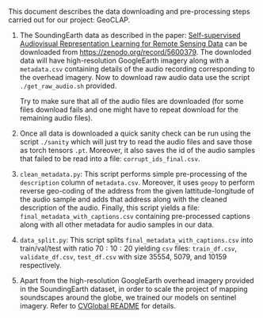 This document describes the data downloading and pre-processing steps carried out for our project: GeoCLAP.

1. The SoundingEarth data as described in the paper: [Self-supervised Audiovisual Representation Learning for Remote Sensing Data](https://arxiv.org/abs/2108.00688) can be downloaded from https://zenodo.org/record/5600379. The downloded data will have high-resolution GoogleEarth imagery along with a `metadata.csv` containing details of the audio recording corresponding to the overhead imagery. Now to download raw audio data use the script `./get_raw_audio.sh` provided. 

    Try to make sure that all of the audio files are downloaded (for some files download fails and one might have to repeat download for the remaining audio files).
2. Once all data is downloaded a quick sanity check can be run using the script `./sanity` which will just try to read the audio files and save those as torch tensors `.pt`. Moreover, it also saves the id of the audio samples that failed to be read into a file: `corrupt_ids_final.csv`.
3. `clean_metadata.py`: This script performs simple pre-processing of the `description` column of `metadata.csv`. Moreover, it uses `geopy` to perform reverse geo-coding of the address from the given lattitude-longitude of the audio sample and adds that address along with the cleaned description of the audio. Finally, this script yields a file: `final_metadata_with_captions.csv` containing pre-processed captions along with all other metadata for audio samples in our data.
4. `data_split.py`: This script splits `final_metadata_with_captions.csv` into train/val/test with ratio $70:10:20$ yielding `csv` files: `train_df.csv`, `validate_df.csv`, `test_df.csv` with size $35554$, $5079$, and $10159$ respectively.
5. Apart from the high-resolution GoogleEarth overhead imagery provided in the SoundingEarth dataset, in order to scale the project of mapping soundscapes around the globe, we trained our models on sentinel imagery. Refer to [CVGlobal README](https://github.com/mvrl/geoclap/data_prep/CVGlobal/README.md) for details.
